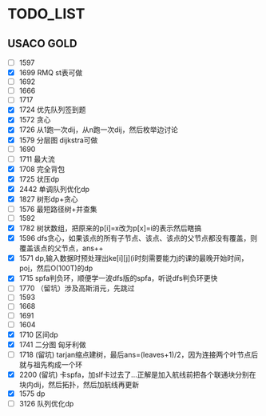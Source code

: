 # TODO_LIST

## USACO GOLD

- [ ] 1597
- [x] 1699 RMQ st表可做
- [ ] 1692
- [ ] 1666
- [ ] 1717
- [x] 1724 优先队列签到题
- [x] 1572 贪心
- [x] 1726 从1跑一次dij，从n跑一次dij，然后枚举边讨论
- [x] 1579 分层图 dijkstra可做
- [ ] 1690
- [ ] 1711 最大流
- [x] 1708 完全背包
- [x] 1725 状压dp
- [x] 2442 单调队列优化dp
- [x] 1827 树形dp+贪心
- [ ] 1576 最短路径树+并查集
- [ ] 1592
- [x] 1782 树状数组，把原来的p[i]=x改为p[x]=i的表示然后瞎搞
- [x] 1596 dfs贪心，如果该点的所有子节点、该点、该点的父节点都没有覆盖，则覆盖该点的父节点，ans++
- [x] 1571 dp,输入数据时预处理出ke[i][j](i时刻需要能力j的课的最晚开始时间，po[i](能力为i的最短时间滑雪的坡)，然后O(100T)的dp
- [x] 1715 spfa判负环，顺便学一波dfs版的spfa，听说dfs判负环更快
- [ ] 1770 （留坑）涉及高斯消元，先跳过
- [ ] 1593
- [ ] 1668
- [ ] 1691
- [ ] 1604
- [x] 1710 区间dp
- [x] 1741 二分图 匈牙利做
- [ ] 1718 (留坑) tarjan缩点建树，最后ans=(leaves+1)/2，因为连接两个叶节点后就与祖先构成一个环
- [x] 2200 (留坑) 卡spfa，加slf卡过去了...正解是加入航线前把各个联通块分别在块内dij，然后拓扑，然后加航线再更新
- [x] 1575 dp
- [ ] 3126 队列优化dp
